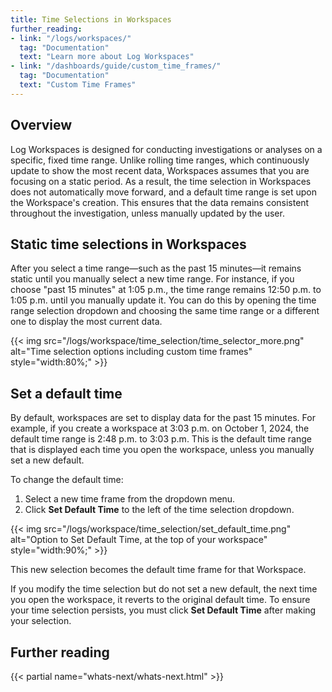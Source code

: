 ```yaml
---
title: Time Selections in Workspaces
further_reading:
- link: "/logs/workspaces/"
  tag: "Documentation"
  text: "Learn more about Log Workspaces"
- link: "/dashboards/guide/custom_time_frames/"
  tag: "Documentation"
  text: "Custom Time Frames"
---
```


## Overview

Log Workspaces is designed for conducting investigations or analyses on a specific, fixed time range. Unlike rolling time ranges, which continuously update to show the most recent data, Workspaces assumes that you are focusing on a static period. As a result, the time selection in Workspaces does not automatically move forward, and a default time range is set upon the Workspace's creation. This ensures that the data remains consistent throughout the investigation, unless manually updated by the user.

## Static time selections in Workspaces

After you select a time range—such as the past 15 minutes—it remains static until you manually select a new time range. For instance, if you choose "past 15 minutes" at 1:05 p.m., the time range remains 12:50 p.m. to 1:05 p.m. until you manually update it. You can do this by opening the time range selection dropdown and choosing the same time range or a different one to display the most current data.

{{< img src="/logs/workspace/time_selection/time_selector_more.png" alt="Time selection options including custom time frames" style="width:80%;" >}}

## Set a default time

By default, workspaces are set to display data for the past 15 minutes. For example, if you create a workspace at 3:03 p.m. on October 1, 2024, the default time range is 2:48 p.m. to 3:03 p.m. This is the default time range that is displayed each time you open the workspace, unless you manually set a new default.

To change the default time:

1. Select a new time frame from the dropdown menu.  
2. Click **Set Default Time** to the left of the time selection dropdown.

{{< img src="/logs/workspace/time_selection/set_default_time.png" alt="Option to Set Default Time, at the top of your workspace" style="width:90%;" >}}

This new selection becomes the default time frame for that Workspace.

<div class="alert alert-warning">If you modify the time selection but do not set a new default, the next time you open the workspace, it reverts to the original default time. To ensure your time selection persists, you must click <strong>Set Default Time</strong> after making your selection.</div>

## Further reading

{{< partial name="whats-next/whats-next.html" >}}